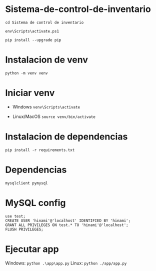 # Sistema-de-control-de-inventario

`cd Sistema de control de inventario`

`env\Scripts\activate.ps1`

`pip install --upgrade pip`

# Instalacion de venv
`python -m venv venv`

# Iniciar venv
+ Windows
`venv\Scripts\activate`

+ Linux/MacOS
`source venv/bin/activate`

# Instalacion de dependencias
`pip install -r requirements.txt`

# Dependencias
```
mysqlclient pymysql
```

# MySQL config
```
use test;
CREATE USER 'hinami'@'localhost' IDENTIFIED BY 'hinami';
GRANT ALL PRIVILEGES ON test.* TO 'hinami'@'localhost';
FLUSH PRIVILEGES;
```

# Ejecutar app
Windows: 
`python .\app\app.py`
Linux: 
`python ./app/app.py`
